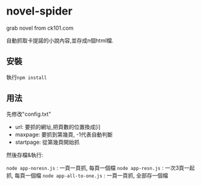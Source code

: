 novel-spider
============

grab novel from ck101.com

自動抓取卡提諾的小說內容,並存成n個html檔.


安裝
------
執行`npm install`

用法
------

先修改"config.txt"
* url: 要抓的網址,把頁數的位置換成[i]
* maxpage: 要抓到第幾頁, -1代表自動判斷
* startpage: 從第幾頁開始抓



然後存檔&執行:

`node app-noresn.js` : 一頁一頁抓, 每頁一個檔
`node app-resn.js` : 一次3頁一起抓, 每頁一個檔
`node app-all-to-one.js` : 一頁一頁抓, 全部存一個檔


